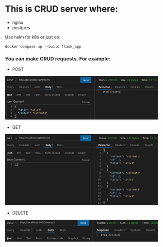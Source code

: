 # This is CRUD server where:

- nginx
- postgres


Use helm for k8s or just do:

```
docker compose up --build flask_app
```


### You can make CRUD requests. For example:

- POST

![Screenshot](images/POST.png)

- GET

![Screenshot](images/GET.png)

- DELETE

![Screenshot](images/DELETE.png)
